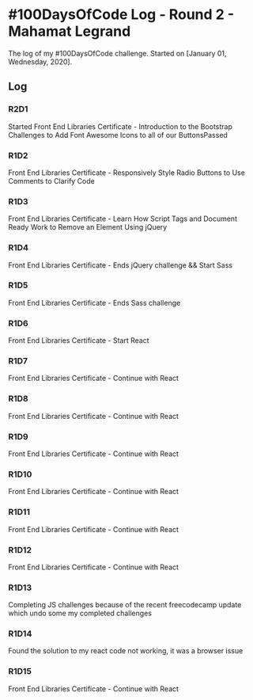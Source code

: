 # #100DaysOfCode Log - Round 2 - Mahamat Legrand

The log of my #100DaysOfCode challenge. Started on [January 01, Wednesday, 2020].

## Log

### R2D1

Started Front End Libraries Certificate - Introduction to the Bootstrap Challenges to Add Font Awesome Icons to all of our ButtonsPassed

### R1D2

Front End Libraries Certificate - Responsively Style Radio Buttons to Use Comments to Clarify Code

### R1D3

Front End Libraries Certificate - Learn How Script Tags and Document Ready Work to Remove an Element Using jQuery

### R1D4

Front End Libraries Certificate - Ends jQuery challenge && Start Sass

### R1D5

Front End Libraries Certificate - Ends Sass challenge

### R1D6

Front End Libraries Certificate - Start React

### R1D7

Front End Libraries Certificate - Continue with React

### R1D8

Front End Libraries Certificate - Continue with React

### R1D9

Front End Libraries Certificate - Continue with React

### R1D10

Front End Libraries Certificate - Continue with React

### R1D11

Front End Libraries Certificate - Continue with React

### R1D12

Front End Libraries Certificate - Continue with React

### R1D13

Completing JS challenges because of the recent freecodecamp update which undo some my completed challenges

### R1D14

Found the solution to my react code not working, it was a browser issue

### R1D15

Front End Libraries Certificate - Continue with React
